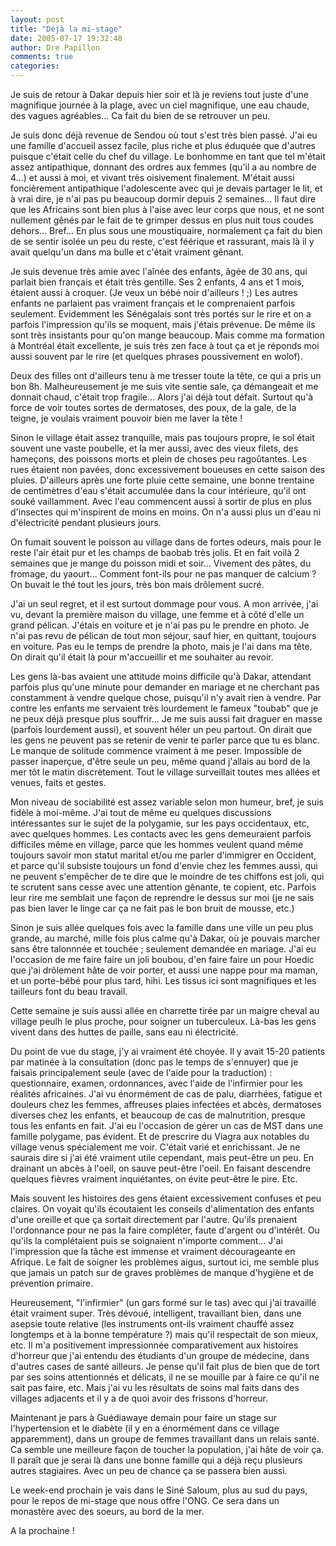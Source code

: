 ```yaml
---
layout: post
title: "Déjà la mi-stage"
date: 2005-07-17 19:32:48
author: Dre Papillon
comments: true
categories: 
---
```



Je suis de retour à Dakar depuis hier soir et là je reviens tout juste d'une magnifique journée à la plage, avec un ciel magnifique, une eau chaude, des vagues agréables...  Ca fait du bien de se retrouver un peu.

Je suis donc déjà revenue de Sendou où tout s'est très bien passé.  J'ai eu une famille d'accueil assez facile, plus riche et plus éduquée que d'autres puisque c'était celle du chef du village.  Le bonhomme en tant que tel m'était assez antipathique, donnant des ordres aux femmes (qu'il a au nombre de 4...) et aussi à moi, et vivant très oisivement finalement.  M'était aussi foncièrement antipathique l'adolescente avec qui je devais partager le lit, et à vrai dire, je n'ai pas pu beaucoup dormir depuis 2 semaines...  Il faut dire que les Africains sont bien plus à l'aise avec leur corps que nous, et ne sont nullement gênés par le fait de te grimper dessus en plus nuit tous coudes dehors...  Bref...  En plus sous une moustiquaire, normalement ça fait du bien de se sentir isolée un peu du reste, c'est féérique et rassurant, mais là il y avait quelqu'un dans ma bulle et c'était vraiment gênant.

Je suis devenue très amie avec l'aînée des enfants, âgée de 30 ans, qui parlait bien français et était très gentille.  Ses 2 enfants, 4 ans et 1 mois, étaient aussi à croquer.  (Je veux un bébé noir d'ailleurs ! ;)  Les autres enfants ne parlaient pas vraiment français et le comprenaient parfois seulement.  Evidemment les Sénégalais sont très portés sur le rire et on a parfois l'impression qu'ils se moquent, mais j'étais prévenue.  De même ils sont très insistants pour qu'on mange beaucoup.  Mais comme ma formation à Montréal était excellente, je suis très zen face à tout ça et je réponds moi aussi souvent par le rire (et quelques phrases poussivement en wolof).

Deux des filles ont d'ailleurs tenu à me tresser toute la tête, ce qui a pris un bon 8h.  Malheureusement je me suis vite sentie sale, ça démangeait et me donnait chaud, c'était trop fragile...  Alors j'ai déjà tout défait.  Surtout qu'à force de voir toutes sortes de dermatoses, des poux, de la gale, de la teigne, je voulais vraiment pouvoir bien me laver la tête !

Sinon le village était assez tranquille, mais pas toujours propre, le sol était souvent une vaste poubelle, et la mer aussi, avec des vieux filets, des hameçons, des poissons morts et plein de choses peu ragoûtantes.  Les rues étaient non pavées, donc excessivement boueuses en cette saison des pluies.  D'ailleurs après une forte pluie cette semaine, une bonne trentaine de centimètres d'eau s'était accumulée dans la cour intérieure, qu'il ont souké vaillamment.  Avec l'eau commencent aussi à sortir de plus en plus d'insectes qui m'inspirent de moins en moins.  On n'a aussi plus un d'eau ni d'électricité pendant plusieurs jours.

On fumait souvent le poisson au village dans de fortes odeurs, mais pour le reste l'air était pur et les champs de baobab très jolis.  Et en fait voilà 2 semaines que je mange du poisson midi et soir...  Vivement des pâtes, du fromage, du yaourt...  Comment font-ils pour ne pas manquer de calcium ?  On buvait le thé tout les jours, très bon mais drôlement sucré.

J'ai un seul regret, et il est surtout dommage pour vous.  A mon arrivée, j'ai vu, devant la première maison du village, une femme et à côté d'elle un grand pélican.  J'étais en voiture et je n'ai pas pu le prendre en photo.  Je n'ai pas revu de pélican de tout mon séjour, sauf hier, en quittant, toujours en voiture.  Pas eu le temps de prendre la photo, mais je l'ai dans ma tête.  On dirait qu'il était là pour m'accueillir et me souhaiter au revoir.

Les gens là-bas avaient une attitude moins difficile qu'à Dakar, attendant parfois plus qu'une minute pour demander en mariage et ne cherchant pas constamment à vendre quelque chose, puisqu'il n'y avait rien à vendre.  Par contre les enfants me servaient très lourdement le fameux "toubab" que je ne peux déjà presque plus souffrir...  Je me suis aussi fait draguer en masse (parfois lourdement aussi), et souvent héler un peu partout.  On dirait que les gens ne peuvent pas se retenir de venir te parler parce que tu es blanc.  Le manque de solitude commence vraiment à me peser.  Impossible de passer inaperçue, d'être seule un peu, même quand j'allais au bord de la mer tôt le matin discrètement.  Tout le village surveillait toutes mes allées et venues, faits et gestes.

Mon niveau de sociabilité est assez variable selon mon humeur, bref, je suis fidèle à moi-même.  J'ai tout de même eu quelques discussions intéressantes sur le sujet de la polygamie, sur les pays occidentaux, etc, avec quelques hommes.  Les contacts avec les gens demeuraient parfois difficiles même en village, parce que les hommes veulent quand même toujours savoir mon statut marital et/ou me parler d'immigrer en Occident, et parce qu'il subsiste toujours un fond d'envie chez les femmes aussi, qui ne peuvent s'empêcher de te dire que le moindre de tes chiffons est joli, qui te scrutent sans cesse avec une attention gênante, te copient, etc.  Parfois leur rire me semblait une façon de reprendre le dessus sur moi (je ne sais pas bien laver le linge car ça ne fait pas le bon bruit de mousse, etc.)

Sinon je suis allée quelques fois avec la famille dans une ville un peu plus grande, au marché, mille fois plus calme qu'à Dakar, où je pouvais marcher sans être talonnnée et touchée ; seulement demandée en mariage.  J'ai eu l'occasion de me faire faire un joli boubou, d'en faire faire un pour Hoedic que j'ai drôlement hâte de voir porter, et aussi une nappe pour ma maman, et un porte-bébé pour plus tard, hihi.  Les tissus ici sont magnifiques et les tailleurs font du beau travail.

Cette semaine je suis aussi allée en charrette tirée par un maigre cheval au village peulh le plus proche, pour soigner un tuberculeux.  Là-bas les gens vivent dans des huttes de paille, sans eau ni électricité.

Du point de vue du stage, j'y ai vraiment été choyée.  Il y avait 15-20 patients par matinée à la consultation (donc pas le temps de s'ennuyer) que je faisais principalement seule (avec de l'aide pour la traduction) : questionnaire, examen, ordonnances, avec l'aide de l'infirmier pour les réalités africaines.  J'ai vu énormément de cas de palu, diarrhées, fatigue et douleurs chez les femmes, affreuses plaies infectées et abcès, dermatoses diverses chez les enfants, et beaucoup de cas de malnutrition, presque tous les enfants en fait.  J'ai eu l'occasion de gérer un cas de MST dans une famille polygame, pas évident.  Et de prescrire du Viagra aux notables du village venus spécialement me voir.  C'était varié et enrichissant.  Je ne saurais dire si j'ai été vraiment utile cependant, mais peut-être un peu.  En drainant un abcès à l'oeil, on sauve peut-être l'oeil.  En faisant descendre quelques fièvres vraiment inquiétantes, on évite peut-être le pire.  Etc.

Mais souvent les histoires des gens étaient excessivement confuses et peu claires.  On voyait qu'ils écoutaient les conseils d'alimentation des enfants d'une oreille et que ça sortait directement par l'autre.  Qu'ils prenaient l'ordonnance pour ne pas la faire compléter, faute d'argent ou d'intérêt.  Ou qu'ils la complétaient puis se soignaient n'importe comment...  J'ai l'impression que la tâche est immense et vraiment décourageante en Afrique.  Le fait de soigner les problèmes aigus, surtout ici, me semble plus que jamais un patch sur de graves problèmes de manque d'hygiène et de prévention primaire.

Heureusement, "l'infirmier" (un gars formé sur le tas) avec qui j'ai travaillé était vraiment super.  Très dévoué, intelligent, travaillant bien, dans une asepsie toute relative (les instruments ont-ils vraiment chauffé assez longtemps et à la bonne température ?) mais qu'il respectait de son mieux, etc.  Il m'a positivement impressionnée comparativement aux histoires d'horreur que j'ai entendu des étudiants d'un groupe de médecine, dans d'autres cases de santé ailleurs.  Je pense qu'il fait plus de bien que de tort par ses soins attentionnés et délicats, il ne se mouille par à faire ce qu'il ne sait pas faire, etc.  Mais j'ai vu les résultats de soins mal faits dans des villages adjacents et il y a de quoi avoir  des frissons d'horreur.

Maintenant je pars à Guédiawaye demain pour faire un stage sur l'hypertension et le diabète (il y en a énormément dans ce village apparemment), dans un groupe de femmes travaillant dans un relais santé.  Ca semble une meilleure façon de toucher la population, j'ai hâte de voir ça.  Il paraît que je serai là dans une bonne famille qui a déjà reçu plusieurs autres stagiaires.  Avec un peu de chance ça se passera bien aussi.

Le week-end prochain je vais dans le Siné Saloum, plus au sud du pays, pour le repos de mi-stage que nous offre l'ONG.  Ce sera dans un monastère avec des soeurs, au bord de la mer.

A la prochaine !
